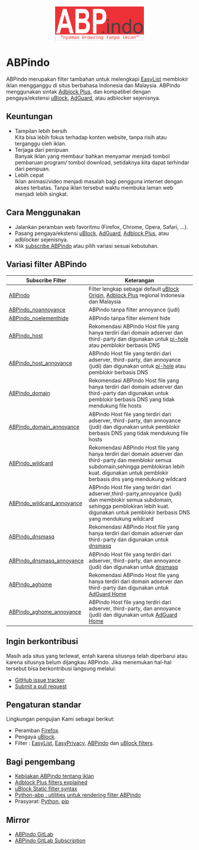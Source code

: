 <p align="center"><img src="https://github.com/ABPindo/indonesianadblockrules/raw/master/src/ABPindo%202.png" width="240"></p>

# ABPindo
ABPindo merupakan filter tambahan untuk melengkapi [EasyList](https://subscribe.adblockplus.org/?location=https://easylist.to/easylist/easylist.txt&title=Easylist) memblokir iklan mengganggu di situs berbahasa Indonesia dan Malaysia. ABPindo menggunakan sintak [Adblock Plus](https://help.eyeo.com/en/adblockplus/how-to-write-filters), dan kompatibel dengan pengaya/ekstensi [uBlock](https://github.com/gorhill/uBlock#installation), [AdGuard](https://adguard.com/en/adguard-browser-extension/overview.html), atau adblocker sejenisnya.

## Keuntungan
- Tampilan lebih bersih </br>
Kita bisa lebih fokus terhadap konten website, tanpa risih atau terganggu oleh iklan.
- Terjaga dari penipuan </br>
Banyak iklan yang membaur bahkan menyamar menjadi tombol pembaruan program/ tombol download, setidaknya kita dapat terhindar dari penipuan.
- Lebih cepat </br>
Iklan animasi/video menjadi masalah bagi pengguna internet dengan akses terbatas. Tanpa iklan tersebut waktu membuka laman web menjadi lebih singkat.

## Cara Menggunakan
- Jalankan peramban web favoritmu (Firefox, Chrome, Opera, Safari, ...).
- Pasang pengaya/ekstensi [uBlock](https://github.com/gorhill/uBlock#installation), [AdGuard](https://adguard.com/en/adguard-browser-extension/overview.html), [Adblock Plus](https://adblockplus.org/en/), atau adblocker sejenisnya.
- Klik [subscribe ABPindo](https://subscribe.adblockplus.org/?location=https://raw.githubusercontent.com/ABPindo/indonesianadblockrules/master/subscriptions/abpindo.txt&title=ABPindo) atau pilih variasi sesuai kebutuhan.

## Variasi filter ABPindo
| Subscribe Filter|Keterangan|
| ------------- |-------------|
| [ABPindo](https://subscribe.adblockplus.org/?location=https://raw.githubusercontent.com/ABPindo/indonesianadblockrules/master/subscriptions/abpindo.txt&title=ABPindo)|Filter lengkap sebagai default [uBlock Origin](https://github.com/gorhill/uBlock#installation), [Adblock Plus](https://adblockplus.org/en/) regional Indonesia dan Malaysia|
| [ABPindo_noannoyance](https://subscribe.adblockplus.org/?location=https://raw.githubusercontent.com/ABPindo/indonesianadblockrules/master/subscriptions/abpindo_noannoyance.txt&title=ABPindo_noannoyance)|ABPindo tanpa filter annoyance (judi) |
| [ABPindo_noelementhide](https://subscribe.adblockplus.org/?location=https://raw.githubusercontent.com/ABPindo/indonesianadblockrules/master/subscriptions/abpindo_noelemhide.txt&title=ABPindo_noelementhide)|ABPindo tanpa filter element hide|
| [ABPindo_host](https://raw.githubusercontent.com/ABPindo/indonesianadblockrules/master/subscriptions/hosts.txt)| Rekomendasi ABPindo Host file yang hanya terdiri dari domain adserver dan third-party dan digunakan untuk [pi-hole](https://github.com/pi-hole) atau pemblokir berbasis DNS|
| [ABPindo_host_annoyance](https://raw.githubusercontent.com/ABPindo/indonesianadblockrules/master/subscriptions/hosts_annoyance.txt)| ABPindo Host file yang terdiri dari adserver, third-party, dan annoyance (judi) dan digunakan untuk [pi-hole](https://github.com/pi-hole) atau pemblokir berbasis DNS|
| [ABPindo_domain](https://raw.githubusercontent.com/ABPindo/indonesianadblockrules/master/subscriptions/domain.txt)| Rekomendasi ABPindo Host file yang hanya terdiri dari domain adserver dan third-party dan digunakan untuk pemblokir berbasis DNS yang tidak mendukung file hosts|
| [ABPindo_domain_annoyance](https://raw.githubusercontent.com/ABPindo/indonesianadblockrules/master/subscriptions/domain_annoyance.txt)| ABPindo Host file yang terdiri dari adserver, third-party, dan annoyance (judi) dan digunakan untuk pemblokir berbasis DNS yang tidak mendukung file hosts|
| [ABPindo_wildcard](https://raw.githubusercontent.com/ABPindo/indonesianadblockrules/master/subscriptions/wildcard.txt)| Rekomendasi ABPindo Host file yang hanya terdiri dari domain adserver dan third-party dan memblokir semua subdomain,sehingga pemblokiran lebih kuat. digunakan untuk pemblokir berbasis dns yang mendukung wildcard|
| [ABPindo_wildcard_annoyance](https://raw.githubusercontent.com/ABPindo/indonesianadblockrules/master/subscriptions/wildcard_annoyance.txt)| ABPindo Host file yang terdiri dari adserver,third-party,annoyance (judi) dan memblokir semua subdomain, sehingga pemblokiran lebih kuat. digunakan untuk pemblokir berbasis DNS yang mendukung wildcard|
| [ABPindo_dnsmasq](https://raw.githubusercontent.com/ABPindo/indonesianadblockrules/master/subscriptions/domain.txt)| Rekomendasi ABPindo Host file yang hanya terdiri dari domain adserver dan third-party dan digunakan untuk [dnsmasq](https://thekelleys.org.uk/gitweb/?p=dnsmasq.git;a=summary)|
| [ABPindo_dnsmasq_annoyance](https://raw.githubusercontent.com/ABPindo/indonesianadblockrules/master/subscriptions/dnsmasq_annoyance.txt)| ABPindo Host file yang terdiri dari adserver, third-party, dan annoyance (judi) dan digunakan untuk [dnsmasq](https://thekelleys.org.uk/gitweb/?p=dnsmasq.git;a=summary)|
| [ABPindo_aghome](https://raw.githubusercontent.com/ABPindo/indonesianadblockrules/master/subscriptions/aghome.txt)| Rekomendasi ABPindo Host file yang hanya terdiri dari domain adserver dan third-party dan digunakan untuk [AdGuard Home](https://github.com/AdguardTeam/AdGuardHome)|
| [ABPindo_aghome_annoyance](https://raw.githubusercontent.com/ABPindo/indonesianadblockrules/master/subscriptions/aghome_annoyance.txt)| ABPindo Host file yang terdiri dari adserver, third-party, dan annoyance (judi) dan digunakan untuk [AdGuard Home](https://github.com/AdguardTeam/AdGuardHome)|

## Ingin berkontribusi
Masih ada situs yang terlewat, entah karena situsnya telah diperbarui atau karena situsnya belum dijangkau ABPindo. Jika menemukan hal-hal tersebut bisa berkontribusi langsung melalui:
- [GitHub issue tracker](https://github.com/ABPindo/indonesianadblockrules/issues)
- [Submit a pull request](https://github.com/ABPindo/indonesianadblockrules/pulls)

## Pengaturan standar
Lingkungan pengujian Kami sebagai berikut:
- Peramban [Firefox](https://www.mozilla.org/id/firefox/).
- Pengaya [uBlock](https://github.com/gorhill/uBlock#installation).
- Filter : [EasyList](https://subscribe.adblockplus.org/?location=https://easylist.to/easylist/easylist.txt&title=Easylist), [EasyPrivacy](https://subscribe.adblockplus.org/?location=https://easylist.to/easylist/easyprivacy.txt&title=EasyPrivacy), [ABPindo](https://subscribe.adblockplus.org/?location=https://raw.githubusercontent.com/ABPindo/indonesianadblockrules/master/subscriptions/abpindo.txt&title=ABPindo) dan [uBlock filters](https://subscribe.adblockplus.org/?location=https://raw.githubusercontent.com/uBlockOrigin/uAssets/master/filters/filters.txt&title=uBlock%20filters).

## Bagi pengembang
- [Kebijakan ABPindo tentang iklan](https://easylist.to/pages/policy.html)
- [Adblock Plus filters explained](https://adblockplus.org/filter-cheatsheet)
- [uBlock Static filter syntax](https://github.com/gorhill/uBlock/wiki/Static-filter-syntax)
- [Python-abp : utilities untuk rendering filter ABPindo](https://github.com/adblockplus/python-abp)
- Prasyarat: [Python](https://www.python.org/downloads/), [pip](https://pypi.org/project/pip/)

## Mirror
- [ABPindo GitLab](https://gitlab.com/ABPindo)
- [ABPindo GitLab Subscription](https://subscribe.adblockplus.org/?location=https://gitlab.com/ABPindo/indonesianadblockrules/raw/master/subscriptions/abpindo.txt&title=ABPindo)

